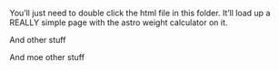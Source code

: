 You’ll just need to double click the html file in this folder. It’ll load up a REALLY simple page with the astro weight calculator on it.

And other stuff

And moe other stuff